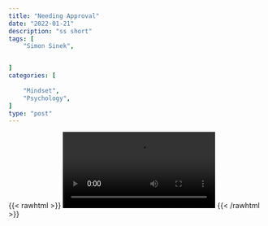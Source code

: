 ```yaml
---
title: "Needing Approval"
date: "2022-01-21"
description: "ss short"
tags: [
    "Simon Sinek",


]
categories: [
    
    "Mindset",
    "Psychology",
]
type: "post"
---
```

{{< rawhtml >}}
    <video width="auto" height="auto" controls>
        <source src="https://clips.dev00ps.com/Simon%20Sinek/approval.mp4" type="video/mp4"> 
    </video>
{{< /rawhtml >}}